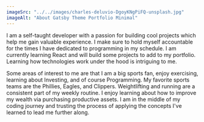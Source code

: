 ```yaml
---
imageSrc: "../../images/charles-deluvio-DgoyKNgPiFQ-unsplash.jpg"
imageAlt: "About Gatsby Theme Portfolio Minimal"
---
```


I am a self-taught developer with a passion for building cool projects which
help me gain valuable experience. I make sure to hold myself accountable
for the times I have dedicated to programming in my schedule. I am 
currently learning React and will build some projects to add to my
portfolio. Learning how technologies work under the hood is intriguing
to me.

Some areas of interest to me are that I am a big sports fan, enjoy exercising, learning about Investing, and of course Programming. My favorite sports teams are the Phillies, Eagles, and Clippers. Weightlifting and running are a consistent part of my weekly routine. I enjoy learning about how to improve my wealth via purchasing productive assets. I am in the middle of my coding journey and trusting the process of applying the concepts I've learned to lead me further along.

<a href="https://unsplash.com/@charlesdeluvio?utm_source=unsplash&utm_medium=referral&utm_content=creditCopyText" target="_blank" rel="nofollow noopener noreferrer" aria-label="External Link">
